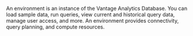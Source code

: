 An environment is an instance of the Vantage Analytics Database. You can load sample data, run queries, view current and historical query data, manage user access, and more. An environment provides connectivity, query planning, and compute resources.

